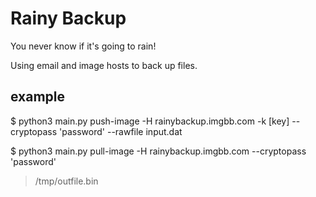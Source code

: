 # Rainy Backup

You never know if it's going to rain!

Using email and image hosts to back up files.

## example
$ python3 main.py push-image -H rainybackup.imgbb.com -k [key] --cryptopass 'password' --rawfile input.dat

$ python3 main.py pull-image -H rainybackup.imgbb.com --cryptopass 'password'
> /tmp/outfile.bin